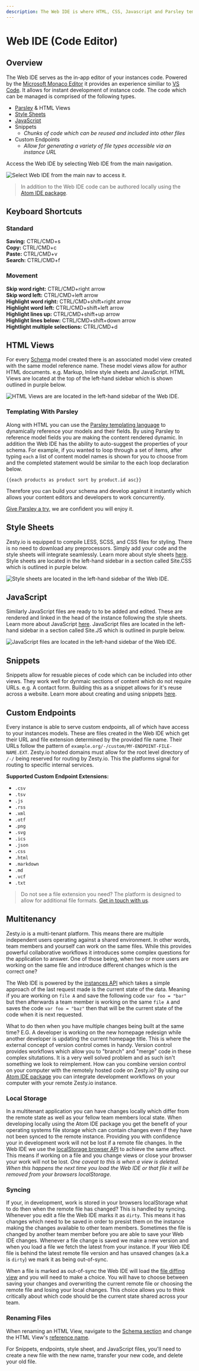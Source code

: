 ```yaml
---
description: The Web IDE is where HTML, CSS, Javascript and Parsley templates are authored.
---
```


# Web IDE (Code Editor)

## Overview

The Web IDE serves as the in-app editor of your instances code. Powered by the [Microsoft Monaco Editor](https://microsoft.github.io/monaco-editor/) it provides an experience similiar to [VS Code](https://github.com/Microsoft/vscode). It allows for instant development of instance code. The code which can be managed is comprised of the following types.

* [Parsley](https://zesty.org/services/web-engine/introduction-to-parsley) & HTML Views
* [Style Sheets](https://zesty.org/services/manager-ui/editor/stylesheets)&#x20;
* [JavaScript](https://zesty.org/services/manager-ui/editor/javascript)&#x20;
* Snippets
  * _Chunks of code which can be reused and included into other files_
* Custom Endpoints
  * _Allow for generating a variety of file types accessible via an instance URL_&#x20;

Access the Web IDE by selecting Web IDE from the main navigation.

![Select Web IDE from the main nav to access it.](../../../.gitbook/assets/01-ide-navigate-to-ide.png)

> In addition to the Web IDE code can be authored locally using the [Atom IDE package](https://zesty.org/tools/atom-package).

## Keyboard Shortcuts

### Standard

**Saving:** CTRL/CMD+s\
**Copy:** CTRL/CMD+c\
**Paste:** CTRL/CMD+v\
**Search:** CTRL/CMD+f

### Movement

**Skip word right:** CTRL/CMD+right arrow\
**Skip word left:** CTRL/CMD+left arrow\
**Highlight word right:** CTRL/CMD+shift+right arrow\
**Highlight word left:** CTRL/CMD+shift+left arrow\
**Highlight lines up:** CTRL/CMD+shift+up arrow\
**Highlight lines below:** CTRL/CMD+shift+down arrow\
**Hightlight multiple selections:** CTRL/CMD+d

## HTML Views

For every [Schema](https://zesty.org/services/manager-ui/schema) model created there is an associated model view created with the same model reference name. These model views allow for author HTML documents. e.g. Markup, Inline style sheets and JavaScript. HTML Views are located at the top of the left-hand sidebar which is shown outlined in purple below.

![HTML Views are are located in the left-hand sidebar of the Web IDE.](../../../.gitbook/assets/02-ide-views.png)

### Templating With Parsley

Along with HTML you can use the [Parsley templating language](https://zesty.org/services/web-engine/introduction-to-parsley) to dynamically reference your models and their fields. By using Parsley to reference model fields you are making the content rendered dynamic. In addition the Web IDE has the ability to auto-suggest the properties of your schema. For example, if you wanted to loop through a set of items, after typing `each` a list of content model names is shown for you to choose from and the completed statement would be similar to the each loop declaration below.

`{{each products as product sort by product.id asc}}`

Therefore you can build your schema and develop against it instantly which allows your content editors and developers to work concurrently.

[Give Parsley a try,](https://parsley.zesty.io/) we are confident you will enjoy it.

## Style Sheets

Zesty.io is equipped to compile LESS, SCSS, and CSS files for styling. There is no need to download any preprocessors. Simply add your code and the style sheets will integrate seamlessly. Learn more about style sheets [here](https://zesty.org/services/manager-ui/editor/stylesheets). Style sheets are located in the left-hand sidebar in a section called Site.CSS which is outlined in purple below.

![Style sheets are located in the left-hand sidebar of the Web IDE.](../../../.gitbook/assets/03-ide-styles.png)

## JavaScript

Similarly JavaScript files are ready to to be added and edited. These are rendered and linked in the head of the instance following the style sheets. Learn more about JavaScript [here](https://zesty.org/services/manager-ui/editor/javascript). JavaScript files are located in the left-hand sidebar in a section called Site.JS which is outlined in purple below.

![JavaScript files are located in the left-hand sidebar of the Web IDE.](../../../.gitbook/assets/04-ide-javascript.png)

## Snippets

Snippets allow for resuable pieces of code which can be included into other views. They work well for dynmaic sections of content which do not require URLs. e.g. A contact form. Building this as a snippet allows for it's reuse across a website. Learn more about creating and using snippets [here](https://zesty.org/guides/using-snippets).

## Custom Endpoints

Every instance is able to serve custom endpoints, all of which have access to your instances models. These are files created in the Web IDE which get their URL and file extension determined by the provided file name. Their URLs follow the pattern of `example.org/-/custom/MY-ENDPOINT-FILE-NAME.EXT`. Zesty.io hosted domains must allow for the root level directory of `/-/` being reserved for routing by Zesty.io. This the platforms signal for routing to specific internal services.

**Supported Custom Endpoint Extensions:**

* `.csv`
* `.tsv`
* `.js`
* `.rss`
* `.xml`
* `.otf`
* `.png`
* `.svg`
* `.ics`
* `.json`
* `.css`
* `.html`
* `.markdown`
* `.md`
* `.vcf`
* `.txt`

> Do not see a file extension you need? The platform is designed to allow for additional file formats. [Get in touch with us](https://www.zesty.io/).

## Multitenancy

Zesty.io is a multi-tenant platform. This means there are multiple independent users operating against a shared environment. In other words, team members and yourself can work on the same files. While this provides powerful collaborative workflows it introduces some complex questions for the application to answer. One of those being, when two or more users are working on the same file and introduce different changes which is the correct one?

The Web IDE is powered by the [instances API](https://zesty.org/apis/instances-api) which takes a simple approach of the last request made is the current state of the data. Meaning if you are working on `file A` and save the following code `var foo = "bar"` but then afterwards a team member is working on the same `file A` and saves the code `var foo = "baz"` then that will be the current state of the code when it is next requested.

What to do then when you have multiple changes being built at the same time? E.G. A developer is working on the new homepage redesign while another developer is updating the current homepage title. This is where the external concept of version control comes in handy. Version control provides workflows which allow you to "branch" and "merge" code in these complex situtations. It is a very well solved problem and as such isn't something we look to reimplement. How can you combine version control on your computer with the remotely hosted code on Zesty.io? By using our [Atom IDE package](https://zesty.org/tools/atom-package) you can integrate development workflows on your computer with your remote Zesty.io instance.

### Local Storage

In a multitenant application you can have changes locally which differ from the remote state as well as your fellow team members local state. When developing locally using the Atom IDE package you get the benefit of your operating systems file storage which can contain changes even if they have not been synced to the remote instance. Providing you with confidence your in development work will not be lost if a remote file changes. In the Web IDE we use the [localStorage browser API](https://developer.mozilla.org/en-US/docs/Web/API/Window/localStorage) to achieve the same affect. This means if working on a file and you change views or close your browser your work will not be lost. _One caveat to this is when a view is deleted. When this happens the next time you load the Web IDE or that file it will be removed from your browsers localStorage_.

### Syncing

If your, in development, work is stored in your browsers localStorage what to do then when the remote file has changed? This is handled by syncing. Whenever you edit a file the Web IDE marks it as `dirty`. This means it has changes which need to be saved in order to presist them on the instance making the changes available to other team members. Sometimes the file is changed by another team member before you are able to save your Web IDE changes. Whenever a file change is saved we make a new version and when you load a file we fetch the latest from your instance. If your Web IDE file is behind the latest remote file version and has unsaved changes (a.k.a is `dirty`) we mark it as being out-of-sync.

When a file is marked as out-of-sync the Web IDE will load the [file diffing view](https://zesty.org/services/manager-ui/editor/versions#diffing-versions) and you will need to make a choice. You will have to choose between saving your changes and overwriting the current remote file or choosing the remote file and losing your local changes. This choice allows you to think critically about which code should be the current state shared across your team.

### Renaming Files

When renaming an HTML View, navigate to the [Schema section](https://zesty.org/services/manager-ui/schema) and change the HTML View's [reference name](https://zesty.org/guides/the-connection-between-schema-content-and-code#schema).&#x20;

For Snippets, endpoints, style sheet, and JavaScript files, you'll need to create a new file with the new name, transfer your new code, and delete your old file.&#x20;
